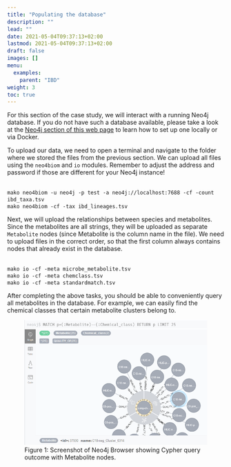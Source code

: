 ```yaml
---
title: "Populating the database"
description: ""
lead: ""
date: 2021-05-04T09:37:13+02:00
lastmod: 2021-05-04T09:37:13+02:00
draft: false
images: []
menu: 
  examples:
    parent: "IBD"
weight: 3
toc: true
---
```


For this section of the case study, we will interact with a running Neo4j database. If you do not have such a database available, please take a look at the <a href="/neo4j/introduction/intro">Neo4j section of this web page</a> to learn how to set up one locally or via Docker. 

To upload our data, we need to open a terminal and navigate to the folder where we stored the files from the previous section. We can upload all files using the <code>neo4biom</code> and <code>io</code> modules. Remember to adjust the address and password if those are different for your Neo4j instance!

<pre><code>
mako neo4biom -u neo4j -p test -a neo4j://localhost:7688 -cf -count ibd_taxa.tsv 
mako neo4biom -cf -tax ibd_lineages.tsv
</pre></code>

Next, we will upload the relationships between species and metabolites. Since the metabolites are all strings, they will be uploaded as separate <code>Metabolite</code> nodes (since Metabolite is the column name in the file). We need to upload files in the correct order, so that the first column always contains nodes that already exist in the database. 

<pre><code>
mako io -cf -meta microbe_metabolite.tsv
mako io -cf -meta chemclass.tsv
mako io -cf -meta standardmatch.tsv
</pre></code>

After completing the above tasks, you should be able to conveniently query all metabolites in the database. For example, we can easily find the chemical classes that certain metabolite clusters belong to. 

<figure>
  <img src="/images/ibd_metabolites.PNG" alt="Screenshot of Neo4j Browser showing Cypher query outcome with Metabolite nodes." width="600"> 
  <figcaption>Figure 1: Screenshot of Neo4j Browser showing Cypher query outcome with Metabolite nodes.</figcaption>
</figure>
